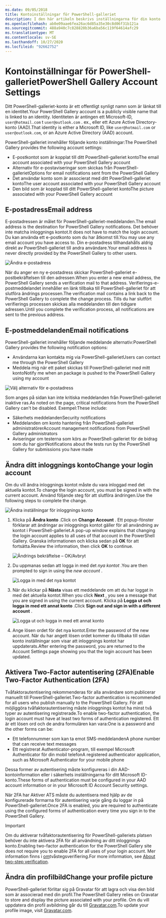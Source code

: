 ```yaml
---
ms.date: 09/05/2018
title: Kontoinställningar för PowerShell-galleriet
description: I den här artikeln beskrivs inställningarna för din konto profil i PowerShell-galleriet
ms.openlocfilehash: ab0e09aae6fea26ac6d85a35e30c8d06f31b121a
ms.sourcegitcommit: 488a940c7c828820b36a6ba56c119f64614afc29
ms.translationtype: MT
ms.contentlocale: sv-SE
ms.lasthandoff: 10/27/2020
ms.locfileid: "92662752"
---
```

# <a name="powershell-gallery-account-settings"></a><span data-ttu-id="2acd5-103">Kontoinställningar för PowerShell-galleriet</span><span class="sxs-lookup"><span data-stu-id="2acd5-103">PowerShell Gallery Account Settings</span></span>

<span data-ttu-id="2acd5-104">Ditt PowerShell-galleriet-konto är ett offentligt synligt namn som är länkat till en identitet.</span><span class="sxs-lookup"><span data-stu-id="2acd5-104">Your PowerShell Gallery account is a publicly visible name that is linked to an identity.</span></span> <span data-ttu-id="2acd5-105">Identiteten är antingen ett Microsoft-ID, `user@hotmail.com` t `user@outlook.com` . ex., eller ett Azure Active Directory-konto (AAD).</span><span class="sxs-lookup"><span data-stu-id="2acd5-105">That identity is either a Microsoft ID, like `user@hotmail.com` or `user@outlook.com`, or an Azure Active Directory (AAD) account.</span></span>

<span data-ttu-id="2acd5-106">PowerShell-galleriet innehåller följande konto inställningar:</span><span class="sxs-lookup"><span data-stu-id="2acd5-106">The PowerShell Gallery provides the following account settings:</span></span>

- <span data-ttu-id="2acd5-107">E-postkontot som är kopplat till ditt PowerShell-galleriet konto</span><span class="sxs-lookup"><span data-stu-id="2acd5-107">The email account associated with your PowerShell Gallery account</span></span>
- <span data-ttu-id="2acd5-108">Alternativ för e-postaviseringar som skickas från PowerShell-galleriet</span><span class="sxs-lookup"><span data-stu-id="2acd5-108">Options for email notifications sent from the PowerShell Gallery</span></span>
- <span data-ttu-id="2acd5-109">Det användar konto som är associerat med ditt PowerShell-galleriet konto</span><span class="sxs-lookup"><span data-stu-id="2acd5-109">The user account associated with your PowerShell Gallery account</span></span>
- <span data-ttu-id="2acd5-110">Den bild som är kopplad till ditt PowerShell-galleriet konto</span><span class="sxs-lookup"><span data-stu-id="2acd5-110">The picture associated with your PowerShell Gallery account</span></span>

## <a name="email-address"></a><span data-ttu-id="2acd5-111">E-postadress</span><span class="sxs-lookup"><span data-stu-id="2acd5-111">Email address</span></span>

<span data-ttu-id="2acd5-112">E-postadressen är målet för PowerShell-galleriet-meddelanden.</span><span class="sxs-lookup"><span data-stu-id="2acd5-112">The email address is the destination for PowerShell Gallery notifications.</span></span> <span data-ttu-id="2acd5-113">Det behöver inte matcha inloggnings kontot.</span><span class="sxs-lookup"><span data-stu-id="2acd5-113">It does not have to match the login account.</span></span> <span data-ttu-id="2acd5-114">Du kan använda ett e-postkonto som du har åtkomst till.</span><span class="sxs-lookup"><span data-stu-id="2acd5-114">You may use any email account you have access to.</span></span> <span data-ttu-id="2acd5-115">Din e-postadress tillhandahålls aldrig direkt av PowerShell-galleriet till andra användare.</span><span class="sxs-lookup"><span data-stu-id="2acd5-115">Your email address is never directly provided by the PowerShell Gallery to other users.</span></span>

![Ändra e-postadress](media/managing-account/PSGallery_AcccountEmailAddress.png)

<span data-ttu-id="2acd5-117">När du anger en ny e-postadress skickar PowerShell-galleriet e-postbekräftelsen till den adressen.</span><span class="sxs-lookup"><span data-stu-id="2acd5-117">When you enter a new email address, the PowerShell Gallery sends a verification mail to that address.</span></span> <span data-ttu-id="2acd5-118">Verifierings-e-postmeddelandet innehåller en länk tillbaka till PowerShell-galleriet för att slutföra ändrings processen.</span><span class="sxs-lookup"><span data-stu-id="2acd5-118">The verification mail contains a link back to the PowerShell Gallery to complete the change process.</span></span> <span data-ttu-id="2acd5-119">Tills du har slutfört verifierings processen skickas alla meddelanden till den tidigare adressen.</span><span class="sxs-lookup"><span data-stu-id="2acd5-119">Until you complete the verification process, all notifications are sent to the previous address.</span></span>

## <a name="email-notifications"></a><span data-ttu-id="2acd5-120">E-postmeddelanden</span><span class="sxs-lookup"><span data-stu-id="2acd5-120">Email notifications</span></span>

<span data-ttu-id="2acd5-121">PowerShell-galleriet innehåller följande meddelande alternativ:</span><span class="sxs-lookup"><span data-stu-id="2acd5-121">PowerShell Gallery provides the following notification options:</span></span>

- <span data-ttu-id="2acd5-122">Användarna kan kontakta mig via PowerShell-galleriet</span><span class="sxs-lookup"><span data-stu-id="2acd5-122">Users can contact me through the PowerShell Gallery</span></span>
- <span data-ttu-id="2acd5-123">Meddela mig när ett paket skickas till PowerShell-galleriet med mitt konto</span><span class="sxs-lookup"><span data-stu-id="2acd5-123">Notify me when an package is pushed to the PowerShell Gallery using my account</span></span>

![Välj alternativ för e-postadress](media/managing-account/PSGallery_AccountEmailOptions.png)

<span data-ttu-id="2acd5-125">Som anges på sidan kan inte kritiska meddelanden från PowerShell-galleriet inaktive ras.</span><span class="sxs-lookup"><span data-stu-id="2acd5-125">As noted on the page, critical notifications from the PowerShell Gallery can't be disabled.</span></span>
<span data-ttu-id="2acd5-126">Exempel:</span><span class="sxs-lookup"><span data-stu-id="2acd5-126">These include:</span></span>

- <span data-ttu-id="2acd5-127">Säkerhets meddelanden</span><span class="sxs-lookup"><span data-stu-id="2acd5-127">Security notifications</span></span>
- <span data-ttu-id="2acd5-128">Meddelanden om konto hantering från PowerShell-galleriet administratörer</span><span class="sxs-lookup"><span data-stu-id="2acd5-128">Account management notifications from PowerShell Gallery administrators</span></span>
- <span data-ttu-id="2acd5-129">Aviseringar om testerna som körs av PowerShell-galleriet för de bidrag som du har gjort</span><span class="sxs-lookup"><span data-stu-id="2acd5-129">Notifications about the tests run by the PowerShell Gallery for submissions you have made</span></span>

## <a name="change-your-login-account"></a><span data-ttu-id="2acd5-130">Ändra ditt inloggnings konto</span><span class="sxs-lookup"><span data-stu-id="2acd5-130">Change your login account</span></span>

<span data-ttu-id="2acd5-131">Om du vill ändra inloggnings kontot måste du vara inloggad med det aktuella kontot.</span><span class="sxs-lookup"><span data-stu-id="2acd5-131">To change the login account, you must be signed in with the current account.</span></span> <span data-ttu-id="2acd5-132">Använd följande steg för att slutföra ändringen.</span><span class="sxs-lookup"><span data-stu-id="2acd5-132">Use the following steps to complete the change.</span></span>

![Ändra inställningar för inloggnings konto](media/managing-account/PSGallery_LoginAccountSettings.png)

1. <span data-ttu-id="2acd5-134">Klicka på **Ändra konto** .</span><span class="sxs-lookup"><span data-stu-id="2acd5-134">Click on **Change Account** .</span></span> <span data-ttu-id="2acd5-135">Ett popup-fönster förklarar att ändringar av inloggnings kontot gäller för all användning av kontot i PowerShell-galleriet.</span><span class="sxs-lookup"><span data-stu-id="2acd5-135">A pop-up window explains that changing the login account applies to all uses of that account in the PowerShell Gallery.</span></span> <span data-ttu-id="2acd5-136">Granska informationen och klicka sedan på **OK** för att fortsätta.</span><span class="sxs-lookup"><span data-stu-id="2acd5-136">Review the information, then click **OK** to continue.</span></span>

   ![Ändrings bekräftelse – OK/Avbryt](media/managing-account/PSGallery_LoginAccountChange-1.png)

2. <span data-ttu-id="2acd5-138">Du uppmanas sedan att logga in med det _nya kontot_ .</span><span class="sxs-lookup"><span data-stu-id="2acd5-138">You are then prompted to sign in using the _new account_ .</span></span>

   ![Logga in med det nya kontot](media/managing-account/PSGallery_LoginAccountChange-2.png)

3. <span data-ttu-id="2acd5-140">När du klickar på **Nästa** visas ett meddelande om att du har loggat in med det aktuella kontot.</span><span class="sxs-lookup"><span data-stu-id="2acd5-140">When you click **Next** , you see a message that you are signed in using the current account.</span></span>
   <span data-ttu-id="2acd5-141">Klicka på **Logga ut och logga in med ett annat konto** .</span><span class="sxs-lookup"><span data-stu-id="2acd5-141">Click **Sign out and sign in with a different account** .</span></span>

   ![Logga ut och logga in med ett annat konto](media/managing-account/PSGallery_LoginAccountChange-3.png)

4. <span data-ttu-id="2acd5-143">Ange lösen ordet för det nya kontot.</span><span class="sxs-lookup"><span data-stu-id="2acd5-143">Enter the password of the new account.</span></span> <span data-ttu-id="2acd5-144">När du har angett lösen ordet kommer du tillbaka till sidan konto inställningar som visar att inloggnings kontot har uppdaterats.</span><span class="sxs-lookup"><span data-stu-id="2acd5-144">After entering the password, you are returned to the Account Settings page showing you that the login account has been updated.</span></span>

## <a name="enable-two-factor-authentication-2fa"></a><span data-ttu-id="2acd5-145">Aktivera Two-Factor autentisering (2FA)</span><span class="sxs-lookup"><span data-stu-id="2acd5-145">Enable Two-Factor Authentication (2FA)</span></span>

<span data-ttu-id="2acd5-146">Tvåfaktorautentisering rekommenderas för alla användare som publicerar manuellt till PowerShell-galleriet.</span><span class="sxs-lookup"><span data-stu-id="2acd5-146">Two-factor authentication is recommended for all users who publish manually to the PowerShell Gallery.</span></span> <span data-ttu-id="2acd5-147">För att möjliggöra tvåfaktorautentisering måste inloggnings kontot ha minst två typer av autentisering registrerade.</span><span class="sxs-lookup"><span data-stu-id="2acd5-147">To enable two-factor authentication, the login account must have at least two forms of authentication registered.</span></span> <span data-ttu-id="2acd5-148">Ett är ett lösen ord och de andra formulären kan vara:</span><span class="sxs-lookup"><span data-stu-id="2acd5-148">One is a password and the other forms can be:</span></span>

- <span data-ttu-id="2acd5-149">Ett telefonnummer som kan ta emot SMS-meddelanden</span><span class="sxs-lookup"><span data-stu-id="2acd5-149">A phone number that can receive text messages</span></span>
- <span data-ttu-id="2acd5-150">Ett registrerat Authenticator-program, till exempel Microsoft Authenticator för din mobil telefon</span><span class="sxs-lookup"><span data-stu-id="2acd5-150">A registered authenticator application, such as Microsoft Authenticator for your mobile phone</span></span>

<span data-ttu-id="2acd5-151">Dessa former av autentisering måste konfigureras i din AAD-kontoinformation eller i säkerhets inställningarna för ditt Microsoft ID-konto.</span><span class="sxs-lookup"><span data-stu-id="2acd5-151">These forms of authentication must be configured in your AAD account information or in your Microsoft ID Account Security settings.</span></span>

<span data-ttu-id="2acd5-152">När 2FA har Aktiver ATS måste du autentisera med hjälp av de konfigurerade formarna för autentisering varje gång du loggar in på PowerShell-galleriet.</span><span class="sxs-lookup"><span data-stu-id="2acd5-152">Once 2FA is enabled, you are required to authenticate using the configured forms of authentication every time you sign in to the PowerShell Gallery.</span></span>

> [!IMPORTANT]
> <span data-ttu-id="2acd5-153">Om du aktiverar tvåfaktorautentisering för PowerShell-galleriets platsen behöver du inte aktivera 2FA för all användning av ditt inloggnings konto.</span><span class="sxs-lookup"><span data-stu-id="2acd5-153">Enabling two-factor authentication for the PowerShell Gallery site does not require you to enable 2FA for all uses of your login account.</span></span> <span data-ttu-id="2acd5-154">Mer information finns i [om](https://support.microsoft.com/help/12408/microsoft-account-about-two-step-verification)tvåstegsverifiering.</span><span class="sxs-lookup"><span data-stu-id="2acd5-154">For more information, see [About two-step verification](https://support.microsoft.com/help/12408/microsoft-account-about-two-step-verification).</span></span>

## <a name="change-your-profile-picture"></a><span data-ttu-id="2acd5-155">Ändra din profilbild</span><span class="sxs-lookup"><span data-stu-id="2acd5-155">Change your profile picture</span></span>

<span data-ttu-id="2acd5-156">PowerShell-galleriet förlitar sig på Gravatar för att lagra och visa den bild som är associerad med din profil.</span><span class="sxs-lookup"><span data-stu-id="2acd5-156">The PowerShell Gallery relies on Gravatar to store and display the picture associated with your profile.</span></span> <span data-ttu-id="2acd5-157">Om du vill uppdatera din profil avbildning går du till [Gravatar.com](http://www.gravatar.com/).</span><span class="sxs-lookup"><span data-stu-id="2acd5-157">To update your profile image, visit [Gravatar.com](http://www.gravatar.com/).</span></span>

